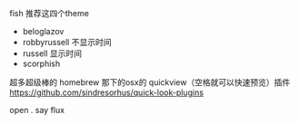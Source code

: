 fish
推荐这四个theme
- beloglazov
- robbyrussell 不显示时间
- russell 显示时间
- scorphish

超多超级棒的 homebrew 那下的osx的 quickview（空格就可以快速预览）插件 https://github.com/sindresorhus/quick-look-plugins

open .
say
flux
